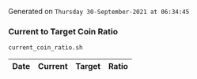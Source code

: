 Generated on `Thursday 30-September-2021 at 06:34:45`

### Current to Target Coin Ratio
`current_coin_ratio.sh`

Date|Current|Target|Ratio
---|---|---|---
